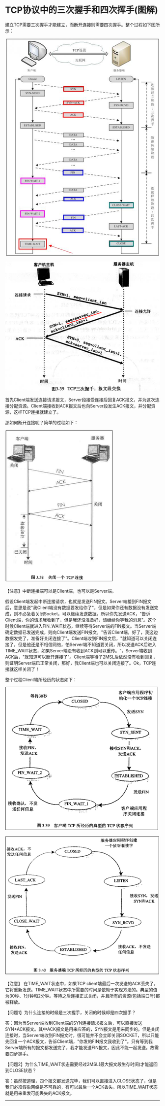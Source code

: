 # TCP协议中的三次握手和四次挥手\(图解\)

建立TCP需要三次握手才能建立，而断开连接则需要四次握手。整个过程如下图所示：

![](/assets/0_131271823564Rx.gif)

![](/assets/tcp三次握手图片.png)

首先Client端发送连接请求报文，Server段接受连接后回复ACK报文，并为这次连接分配资源。Client端接收到ACK报文后也向Server段发生ACK报文，并分配资源，这样TCP连接就建立了。

那如何断开连接呢？简单的过程如下：

![](/assets/关闭一个tcp连接.gif)

【注意】中断连接端可以是Client端，也可以是Server端。

假设Client端发起中断连接请求，也就是发送FIN报文。Server端接到FIN报文后，意思是说"我Client端没有数据要发给你了"，但是如果你还有数据没有发送完成，则不必急着关闭Socket，可以继续发送数据。所以你先发送ACK，"告诉Client端，你的请求我收到了，但是我还没准备好，请继续你等我的消息"。这个时候Client端就进入FIN\_WAIT状态，继续等待Server端的FIN报文。当Server端确定数据已发送完成，则向Client端发送FIN报文，"告诉Client端，好了，我这边数据发完了，准备好关闭连接了"。Client端收到FIN报文后，"就知道可以关闭连接了，但是他还是不相信网络，怕Server端不知道要关闭，所以发送ACK后进入TIME\_WAIT状态，如果Server端没有收到ACK则可以重传。“，Server端收到ACK后，"就知道可以断开连接了"。Client端等待了2MSL后依然没有收到回复，则证明Server端已正常关闭，那好，我Client端也可以关闭连接了。Ok，TCP连接就这样关闭了！

整个过程Client端所经历的状态如下：

![](/assets/客户端tcp所经历的典型的tcp状态序列.gif)

![](/assets/服务端tcp所经历的典型的tcp状态序列.gif)

【注意】 在TIME\_WAIT状态中，如果TCP client端最后一次发送的ACK丢失了，它将重新发送。TIME\_WAIT状态中所需要的时间是依赖于实现方法的。典型的值为30秒、1分钟和2分钟。等待之后连接正式关闭，并且所有的资源\(包括端口号\)都被释放。

【问题1】为什么连接的时候是三次握手，关闭的时候却是四次握手？

答：因为当Server端收到Client端的SYN连接请求报文后，可以直接发送SYN+ACK报文。其中ACK报文是用来应答的，SYN报文是用来同步的。但是关闭连接时，当Server端收到FIN报文时，很可能并不会立即关闭SOCKET，所以只能先回复一个ACK报文，告诉Client端，"你发的FIN报文我收到了"。只有等到我Server端所有的报文都发送完了，我才能发送FIN报文，因此不能一起发送。故需要四步握手。

【问题2】为什么TIME\_WAIT状态需要经过2MSL\(最大报文段生存时间\)才能返回到CLOSE状态？

答：虽然按道理，四个报文都发送完毕，我们可以直接进入CLOSE状态了，但是我们必须假象网络是不可靠的，有可以最后一个ACK丢失。所以TIME\_WAIT状态就是用来重发可能丢失的ACK报文。

---



